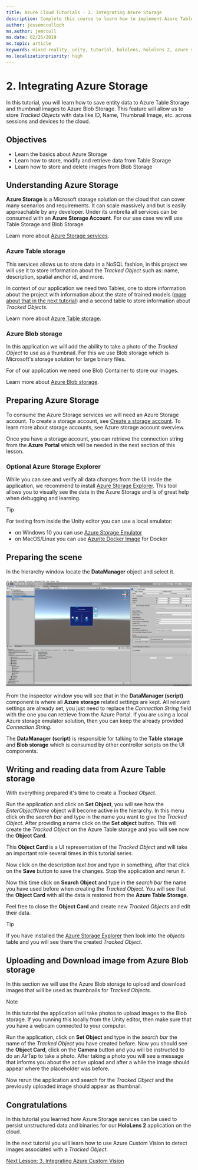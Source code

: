 ```yaml
---
title: Azure Cloud Tutorials - 2. Integrating Azure Storage
description: Complete this course to learn how to implement Azure Table Storage and Azure Blob Storage within a HoloLens 2 application.
author: jessemcculloch
ms.author: jemccull
ms.date: 02/26/2019
ms.topic: article
keywords: mixed reality, unity, tutorial, hololens, hololens 2, azure storage
ms.localizationpriority: high
---
```


# 2. Integrating Azure Storage

In this tutorial, you will learn how to save entity data to Azure Table Storage and thumbnail images to Azure Blob Storage. This feature will allow us to store *Tracked Objects* with data like ID, Name, Thumbnail Image, etc. across sessions and devices to the cloud.

## Objectives

* Learn the basics about Azure Storage
* Learn how to store, modify and retrieve data from Table Storage
* Learn how to store and delete images from Blob Storage

## Understanding Azure Storage

**Azure Storage** is a Microsoft storage solution on the cloud that can cover many scenarios and requirements. It can scale massively and but is easily approachable by any developer. Under its umbrella all services can be consumed with an **Azure Storage Account**. For our use case we will use Table Storage and Blob Storage.

Learn more about [Azure Storage services](https://docs.microsoft.com/en-us/azure/storage/common/storage-introduction?toc=%2fazure%2fstorage%2fblobs%2ftoc.json).

### Azure Table storage

This services allows us to store data in a NoSQL fashion, in this project we will use it to store information about the *Tracked Object* such as: name, description, spatial anchor id, and more.

In context of our application we need two Tables, one to store information about the project with information about the state of trained models ([more about that in the next tutorial](mrlearning-azure-03.md)) and a second table to store information about *Tracked Objects*.

Learn more about [Azure Table storage](https://docs.microsoft.com/en-us/azure/storage/tables/table-storage-overview).

### Azure Blob storage

In this application we will add the ability to take a photo of the *Tracked Object* to use as a thumbnail. For this we use Blob storage which is Microsoft's storage solution for large binary files.

For of our application we need one Blob Container to store our images.

Learn more about [Azure Blob storage](https://docs.microsoft.com/en-us/azure/storage/blobs/storage-blobs-introduction).

## Preparing Azure Storage

To consume the Azure Storage services we will need an Azure Storage account. To create a storage account, see [Create a storage account](https://docs.microsoft.com/en-us/azure/storage/common/storage-account-create?tabs=azure-portal). To learn more about storage accounts, see Azure storage account overview.

Once you have a storage account, you can retrieve the connection string from the **Azure Portal** which will be needed in the next section of this lesson.

### Optional Azure Storage Explorer

While you can see and verify all data changes from the UI inside the application, we recommend to install [Azure Storage Explorer](https://azure.microsoft.com/en-us/features/storage-explorer/). This tool allows you to visually see the data in the Azure Storage and is of great help when debugging and learning.

> [!TIP]
> For testing from inside the Unity editor you can use a local emulator:
> * on Windows 10 you can use [Azure Storage Emulator](https://docs.microsoft.com/de-de/azure/storage/common/storage-use-emulator)
> * on MacOS/Linux you can use [Azurite Docker Image](https://hub.docker.com/_/microsoft-azure-storage-azurite) for Docker

## Preparing the scene

In the hierarchy window locate the **DataManager** object and select it.

![mrlearning-asa](images/mrlearning-azure/tutorial2-section4-step1-1.png)

From the inspector window you will see that in the **DataManager (script)** component is where all **Azure storage** related settings are kept. All relevant settings are already set, you just need to replace the *Connection String* field with the one you can retrieve from the Azure Portal. If you are using a local Azure storage emulator solution, then you can keep the already provided *Connection String*.

The **DataManager (script)** is responsible for talking to the **Table storage** and **Blob storage** which is consumed by other controller scripts on the UI components.

## Writing and reading data from Azure Table storage

With everything prepared it's time to create a *Tracked Object*.

Run the application and click on **Set Object**, you will see how the *EnterObjectName* object will become active in the hierarchy. In this menu click on the *search bar* and type in the name you want to give the *Tracked Object*. After providing a name click on the **Set object** button. This will create the *Tracked Object* on the Azure Table storage and you will see now the **Object Card**.

This **Object Card** is a UI representation of the *Tracked Object* and will take an important role several times in this tutorial series.

Now click on the description *text box* and type in something, after that click on the **Save** button to save the changes. Stop the application and rerun it.

Now this time click on **Search Object** and type in the *search bar* the name you have used before when creating the *Tracked Object*. You will see that the **Object Card** with all the data is restored from the **Azure Table Storage**.

Feel free to close the **Object Card** and create new *Tracked Objects* and edit their data.

> [!TIP]
> If you have installed the [Azure Storage Explorer](https://azure.microsoft.com/en-us/features/storage-explorer/) then look into the *objects* table and you will see there the created *Tracked Object*.

## Uploading and Download image from Azure Blob storage

In this section we will use the Azure Blob storage to upload and download images that will be used as thumbnails for *Tracked Objects*.

> [!NOTE]
> In this tutorial the application will take photos to upload images to the Blob storage. If you running this locally from the Unity editor, then make sure that you have a webcam connected to your computer.

Run the application, click on **Set Object** and type in the *search bar* the name of the *Tracked Object* you have created before. Now you should see the **Object Card**, click on the **Camera** button and you will be instructed to do an AirTap to take a photo. After taking a photo you will see a message that informs you about the active upload and after a while the image should appear where the placeholder was before.

Now rerun the application and search for the *Tracked Object* and the previously uploaded image should appear as thumbnail.

## Congratulations

In this tutorial you learned how Azure Storage services can be used to persist unstructured data and binaries for our **HoloLens 2** application on the cloud.

In the next tutorial you will learn how to use Azure Custom Vision to detect images associated with a *Tracked Object*.

[Next Lesson: 3. Integrating Azure Custom Vision](mrlearning-azure-03.md)
